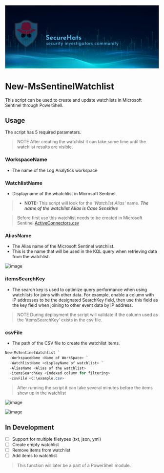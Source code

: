 ![logo](https://github.com/SecureHats/Sentinel-playground/blob/main/media/sh-banners.png)

# New-MsSentinelWatchlist

This script can be used to create and update watchlists in Microsoft Sentinel through PowerShell.

## Usage

The script has 5 required parameters.
>NOTE After creating the watchlist it can take some time until the watchlist results are visible.

### WorkspaceName

- The name of the Log Analytics workspace

### WatchlistName

- Displayname of the whatchlist in Microsoft Sentinel.
>- **NOTE:** This script will look for the _'Watchlist Alias'_ name. **_The name of the watchlist Alias is Case Sensitive_**

> Before first use this watchlist needs to be created in Microsoft Sentinel [ActiveConnectors.csv](https://raw.githubusercontent.com/SecureHats/SecureHacks/main/scripts/Azure/Sentinel/Enable-AlertRules/dataconnectors.csv)

### AliasName

- The Alias name of the Microsoft Sentinel watchlist.
- This is the name that will be used in the KQL query when retrieving data from the watchlist.

![image](https://user-images.githubusercontent.com/40334679/154118632-c0127d6c-3205-469a-9f62-8f2772e10993.png)

### itemsSearchKey
- The search key is used to optimize query performance when using watchlists for joins with other data. For example, enable a column with IP addresses to be the designated SearchKey field, then use this field as the key field when joining to other event data by IP address.
> NOTE During deployment the script will validate if the column used as the 'itemsSearchKey' exists in the csv file.

### csvFile

- The path of the CSV file to create the watchlist items.

```powershell
New-MsSentinelWatchlist `
  -WorkspaceName <Name of WorkSpace> `
  -WatchlistName <displayName of watchlist> `
  -AliasName <Alias of the watchlist>
  -itemsSearchKey <Indexed column for filtering>
  -csvFile <C:\example.csv>
```

> After running the script it can take several minutes before the items show up in the watchlist
> 
![image](https://user-images.githubusercontent.com/40334679/154126341-3169af83-4653-4438-9983-3e21f3cb7cef.png)

![image](https://user-images.githubusercontent.com/40334679/154126844-3f150b74-edf7-4525-ad30-732ae1cbf473.png)


## In Development

  - [ ] Support for multiple filetypes (txt, json, yml)
  - [ ] Create empty watchlist
  - [ ] Remove items from watchlist
  - [ ] Add items to watchlist

 > This function will later be a part of a PowerShell module.
